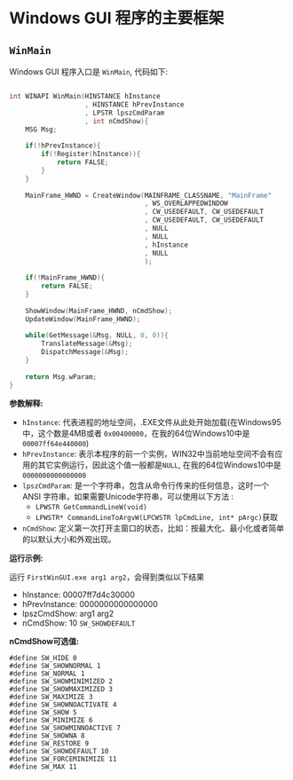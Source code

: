 # Windows GUI 程序的主要框架

## `WinMain`

Windows GUI 程序入口是 `WinMain`, 代码如下:

```c

int WINAPI WinMain(HINSTANCE hInstance
                   , HINSTANCE hPrevInstance
                   , LPSTR lpszCmdParam
                   , int nCmdShow){
    MSG Msg;
    
    if(!hPrevInstance){
        if(!Register(hInstance)){
            return FALSE;
        }
    }
    
    MainFrame_HWND = CreateWindow(MAINFRAME_CLASSNAME, "MainFrame"
                                  , WS_OVERLAPPEDWINDOW
                                  , CW_USEDEFAULT, CW_USEDEFAULT
                                  , CW_USEDEFAULT, CW_USEDEFAULT
                                  , NULL
                                  , NULL
                                  , hInstance
                                  , NULL
                                  );
    
    if(!MainFrame_HWND){
        return FALSE;
    }
    
    ShowWindow(MainFrame_HWND, nCmdShow);
    UpdateWindow(MainFrame_HWND);
    
    while(GetMessage(&Msg, NULL, 0, 0)){
        TranslateMessage(&Msg);
        DispatchMessage(&Msg);
    }
    
    return Msg.wParam;
}
```

**参数解释:**

- `hInstance`:  代表进程的地址空间，.EXE文件从此处开始加载(在Windows95中，这个数是4MB或者 `0x00400000`，在我的64位Windows10中是`00007ff64e440000`)
- `hPrevInstance`: 表示本程序的前一个实例，WIN32中当前地址空间不会有应用的其它实例运行，因此这个值一般都是`NULL`, 在我的64位Windows10中是`0000000000000000`
- `lpszCmdParam`: 是一个字符串，包含从命令行传来的任何信息，这时一个 ANSI 字符串，如果需要Unicode字符串，可以使用以下方法 :
  - `LPWSTR GetCommandLineW(void)`
  - `LPWSTR* CommandLineToArgvW(LPCWSTR lpCmdLine, int* pArgc)`获取
- `nCmdShow`: 定义第一次打开主窗口的状态，比如：按最大化、最小化或者简单的以默认大小和外观出现。

**运行示例:**

运行 `FirstWinGUI.exe arg1 arg2`，会得到类似以下结果

- hInstance: 00007ff7d4c30000
- hPrevInstance: 0000000000000000
- lpszCmdShow: arg1 arg2
- nCmdShow: 10 `SW_SHOWDEFAULT`

**nCmdShow可选值:**

```
#define SW_HIDE 0
#define SW_SHOWNORMAL 1
#define SW_NORMAL 1
#define SW_SHOWMINIMIZED 2
#define SW_SHOWMAXIMIZED 3
#define SW_MAXIMIZE 3
#define SW_SHOWNOACTIVATE 4
#define SW_SHOW 5
#define SW_MINIMIZE 6
#define SW_SHOWMINNOACTIVE 7
#define SW_SHOWNA 8
#define SW_RESTORE 9
#define SW_SHOWDEFAULT 10
#define SW_FORCEMINIMIZE 11
#define SW_MAX 11
```

